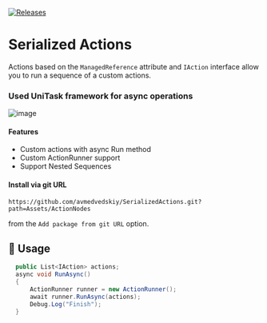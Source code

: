  [![Releases](https://img.shields.io/github/release/Cysharp/UniTask.svg)](https://github.com/avmedvedskiy/SerializedActions/releases)

# Serialized Actions
Actions based on the `ManagedReference` attribute and `IAction` interface allow you to run a sequence of a custom actions.

### Used UniTask framework for async operations

![image](https://user-images.githubusercontent.com/17832838/142039615-e25db621-9360-4155-a66c-afffa5546291.png)


#### Features
 - Custom actions with async Run method
 - Custom ActionRunner support 
 - Support Nested Sequences

#### Install via git URL

`https://github.com/avmedvedskiy/SerializedActions.git?path=Assets/ActionNodes`

from the `Add package from git URL` option.

## 🔰 Usage

```cs
  public List<IAction> actions;
  async void RunAsync()
  {
      ActionRunner runner = new ActionRunner();
      await runner.RunAsync(actions);
      Debug.Log("Finish");
  }
```
